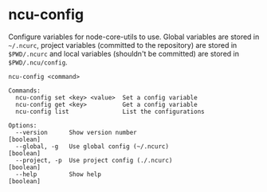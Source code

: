 # ncu-config

Configure variables for node-core-utils to use. Global variables are stored
in `~/.ncurc`, project variables (committed to the repository) are stored in
`$PWD/.ncurc` and local variables (shouldn't be committed) are stored in
`$PWD/.ncu/config`.

```
ncu-config <command>

Commands:
  ncu-config set <key> <value>  Set a config variable
  ncu-config get <key>          Get a config variable
  ncu-config list               List the configurations

Options:
  --version      Show version number                                   [boolean]
  --global, -g   Use global config (~/.ncurc)                          [boolean]
  --project, -p  Use project config (./.ncurc)                         [boolean]
  --help         Show help                                             [boolean]
```
